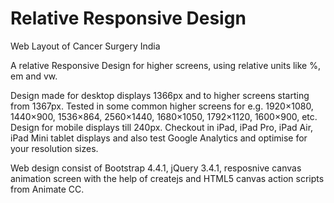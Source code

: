 # Relative Responsive Design
Web Layout of Cancer Surgery India

A relative Responsive Design for higher screens, using relative units like %, em and vw. 

Design made for desktop displays 1366px and to higher screens starting from 1367px. Tested in some common higher screens for e.g. 1920×1080, 1440×900, 1536×864, 2560×1440, 1680×1050, 1792×1120, 1600×900, etc.
Design for mobile displays till 240px.
Checkout in iPad, iPad Pro, iPad Air, iPad Mini tablet displays and also test Google Analytics and optimise for your resolution sizes.

Web design consist of Bootstrap 4.4.1, jQuery 3.4.1, resposnive canvas animation screen with the help of createjs and HTML5 canvas action scripts from Animate CC.

